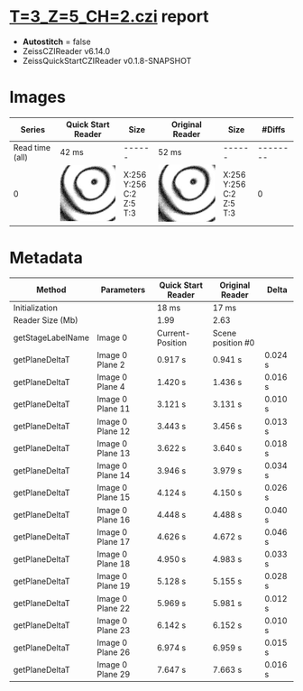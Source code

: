 # [T=3_Z=5_CH=2.czi](https://zenodo.org/record/7015307/files/T%3D3_Z%3D5_CH%3D2.czi) report
 - **Autostitch** = false
 - ZeissCZIReader v6.14.0
 - ZeissQuickStartCZIReader v0.1.8-SNAPSHOT

# Images 

| Series            | Quick Start Reader | Size | Original Reader | Size | #Diffs |
|-------------------|--------------------|------|-----------------|------|--------|
| Read time (all)   |42 ms|------|52 ms|------|--------|
|0|![T=3_Z=5_CH=2.quick_true.flat_true.stitch_false.series_0.jpg](T=3_Z=5_CH=2/T=3_Z=5_CH=2.quick_true.flat_true.stitch_false.series_0.jpg)|X:256<br>Y:256<br>C:2<br>Z:5<br>T:3|![T=3_Z=5_CH=2.quick_false.flat_true.stitch_false.series_0.jpg](T=3_Z=5_CH=2/T=3_Z=5_CH=2.quick_false.flat_true.stitch_false.series_0.jpg)|X:256<br>Y:256<br>C:2<br>Z:5<br>T:3|0|

# Metadata

|  Method            | Parameters       | Quick Start Reader | Original Reader | Delta  |
| -------------------|------------------|--------------------|-----------------|------- |
| Initialization     |                  |18 ms|17 ms|        |
| Reader Size (Mb)     |                  |1.99|2.63|        |
| getStageLabelName| Image 0 | Current-Position| Scene position #0| |
| getPlaneDeltaT| Image 0 Plane 2 |  0.917 s |  0.941 s | 0.024 s |
| getPlaneDeltaT| Image 0 Plane 4 |  1.420 s |  1.436 s | 0.016 s |
| getPlaneDeltaT| Image 0 Plane 11 |  3.121 s |  3.131 s | 0.010 s |
| getPlaneDeltaT| Image 0 Plane 12 |  3.443 s |  3.456 s | 0.013 s |
| getPlaneDeltaT| Image 0 Plane 13 |  3.622 s |  3.640 s | 0.018 s |
| getPlaneDeltaT| Image 0 Plane 14 |  3.946 s |  3.979 s | 0.034 s |
| getPlaneDeltaT| Image 0 Plane 15 |  4.124 s |  4.150 s | 0.026 s |
| getPlaneDeltaT| Image 0 Plane 16 |  4.448 s |  4.488 s | 0.040 s |
| getPlaneDeltaT| Image 0 Plane 17 |  4.626 s |  4.672 s | 0.046 s |
| getPlaneDeltaT| Image 0 Plane 18 |  4.950 s |  4.983 s | 0.033 s |
| getPlaneDeltaT| Image 0 Plane 19 |  5.128 s |  5.155 s | 0.028 s |
| getPlaneDeltaT| Image 0 Plane 22 |  5.969 s |  5.981 s | 0.012 s |
| getPlaneDeltaT| Image 0 Plane 23 |  6.142 s |  6.152 s | 0.010 s |
| getPlaneDeltaT| Image 0 Plane 26 |  6.974 s |  6.959 s | 0.015 s |
| getPlaneDeltaT| Image 0 Plane 29 |  7.647 s |  7.663 s | 0.016 s |
